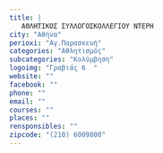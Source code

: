 ```yaml
---
title: |
   ΑΘΛΗΤΙΚΟΣ ΣΥΛΛΟΓΟΣΚΟΛΛΕΓΙΟΥ ΝΤΕΡΗ
city: "Αθήνα"
perioxi: "Αγ.Παρασκευή"
categories: "Αθλητισμός"
subcategories: "Κολύμβηση"
logoimg: "Γραβιάς 6  "
website: ""
facebook: ""
phone: ""
email: ""
courses: ""
places: ""
rensponsibles: ""
zipcode: "(210) 6009800"
---
```





